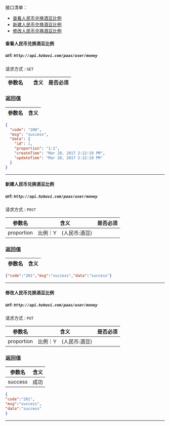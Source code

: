 接口清单：
- [查看人民币兑换酒豆比例](#查看人民币兑换酒豆比例)
- [新建人民币兑换酒豆比例](#新建人民币兑换酒豆比例)
- [修改人民币兑换酒豆比例](#修改人民币兑换酒豆比例)


#### 查看人民币兑换酒豆比例

##### url: `http://api.hzbuvi.com/paas/user/money`
请求方式 : `GET`

参数名  | 　含义   | 是否必须
-------|--------|-----

###  返回值

参数名  | 含义
-------------|-------------

```json
{
  "code": "200",
  "msg": "success",
  "data": {
    "id": 1,
    "proportion": "1:1",
    "createTime": "Mar 28, 2017 2:12:19 PM",
    "updateTime": "Mar 28, 2017 2:12:19 PM"
  }
}
```

----------------------------------------
#### 新建人民币兑换酒豆比例

##### url: `http://api.hzbuvi.com/paas/user/money`
请求方式 : `POST`

参数名    | 含义    | 是否必须
-------|--------|-----
proportion |比例｜Y　(人民币:酒豆)
###  返回值

参数名  | 含义
-------------|-------------

```json
{"code":"201","msg":"success","data":"success"}
```

----------------------------------------
#### 修改人民币兑换酒豆比例

##### url: `http://api.hzbuvi.com/paas/user/money`
请求方式 : `PUT`

参数名    | 含义    | 是否必须
-------|--------|-----
proportion |比例｜Y　(人民币:酒豆)

###  返回值

参数名  | 含义
-------------|-------------
success|成功
```json
{
"code":"201",
"msg":"success",
"data":"success"
}
```
----------------------------------------

